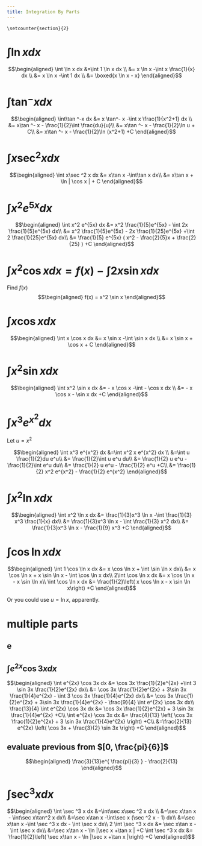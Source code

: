 ```yaml
---
title: Integration By Parts
---
```


```{=latex}
\setcounter{section}{2}
```
# $\int \ln x dx$

$$\begin{aligned}
  \int \ln  x dx &=\int 1 \ln  x dx \\
  &= x \ln  x -\int x \frac{1}{x} dx \\
  &= x \ln  x -\int 1 dx \\
  &= \boxed{x \ln  x - x}
  \end{aligned}$$

# $\int\tan ^-x dx$

$$\begin{aligned}
  \int\tan ^-x dx &= x \tan^- x -\int x \frac{1}{x^2+1} dx \\
  &= x\tan ^- x - \frac{1}{2}\int \frac{du}{u}\\
  &= x\tan ^- x - \frac{1}{2}\ln  u + C\\
  &= x\tan ^- x - \frac{1}{2}\ln (x^2+1) +C
  \end{aligned}$$

# $\int x\sec ^2 x dx$

$$\begin{aligned}
  \int x\sec ^2 x dx &= x\tan x -\int\tan x dx\\
  &= x\tan x + \ln | \cos  x | + C
  \end{aligned}$$

# $\int x^2 e^{5x} dx$

$$\begin{aligned}
  \int x^2 e^{5x} dx &= x^2 \frac{1}{5}e^{5x} - \int 2x \frac{1}{5}e^{5x} dx\\
  &= x^2 \frac{1}{5}e^{5x} - 2x \frac{1}{25}e^{5x} +\int 2 \frac{1}{25}e^{5x} dx\\
  &= \frac{1}{5} e^{5x} ( x^2 - \frac{2}{5}x + \frac{2}{25} ) +C
  \end{aligned}$$

# $\int x ^2\cos x  dx = f(x) -\int 2x\sin x dx$

Find $f(x)$ $$\begin{aligned}
  f(x) = x^2 \sin  x
  \end{aligned}$$

# $\int x\cos x  dx$

$$\begin{aligned}
  \int x \cos  x dx &= x \sin  x -\int \sin  x dx \\
  &= x \sin  x + \cos  x + C
  \end{aligned}$$

# $\int x^2\sin x dx$

$$\begin{aligned}
  \int x^2 \sin  x dx &= - x \cos  x -\int - \cos  x dx \\
  &= - x \cos  x - \sin  x dx +C
  \end{aligned}$$

# $\int x^3 e^{x^2} dx$

Let $u = x^2$

$$\begin{aligned}
  \int x^3 e^{x^2} dx &=\int x^2 x e^{x^2} dx \\
  &=\int u \frac{1}{2}du e^u\\
  &= \frac{1}{2}\int u e^u du\\
  &= \frac{1}{2} u e^u - \frac{1}{2}\int e^u du\\
  &= \frac{1}{2} u e^u - \frac{1}{2} e^u  +C\\
  &= \frac{1}{2} x^2 e^{x^2} - \frac{1}{2} e^{x^2}
  \end{aligned}$$

# $\int x^2 \ln x dx$

$$\begin{aligned}
  \int x^2 \ln x dx &= \frac{1}{3}x^3 \ln  x -\int \frac{1}{3} x^3 \frac{1}{x} dx\\
  &= \frac{1}{3}x^3 \ln  x - \int \frac{1}{3} x^2 dx\\
  &= \frac{1}{3}x^3 \ln  x - \frac{1}{9} x^3 +C
  \end{aligned}$$

# $\int \cos \ln x dx$

$$\begin{aligned}
  \int 1 \cos  \ln  x dx &= x \cos  \ln  x + \int \sin  \ln  x dx\\
  &= x \cos  \ln  x + x \sin \ln  x - \int \cos \ln  x dx\\
  2\int \cos  \ln  x dx &= x \cos  \ln  x - x \sin \ln  x\\
  \int \cos  \ln  x dx &= \frac{1}{2}\left(  x \cos  \ln  x - x \sin \ln  x\right) +C
  \end{aligned}$$

Or you could use $u = \ln  x$, apparently.

# multiple parts

## e

## $\int e^{2x} \cos 3x dx$

$$\begin{aligned}
   \int e^{2x} \cos 3x dx &= \cos 3x \frac{1}{2}e^{2x} +\int 3 \sin 3x \frac{1}{2}e^{2x} dx\\
   &= \cos 3x \frac{1}{2}e^{2x} + 3\sin 3x \frac{1}{4}e^{2x} - \int 3 \cos 3x \frac{1}{4}e^{2x} dx\\
   &= \cos 3x \frac{1}{2}e^{2x} + 3\sin 3x \frac{1}{4}e^{2x} - \frac{9}{4} \int e^{2x} \cos 3x dx\\
   \frac{13}{4} \int e^{2x} \cos 3x dx &= \cos 3x \frac{1}{2}e^{2x} + 3 \sin 3x \frac{1}{4}e^{2x} +C\\
   \int e^{2x} \cos 3x dx &= \frac{4}{13} \left( \cos 3x \frac{1}{2}e^{2x} + 3 \sin 3x \frac{1}{4}e^{2x} \right) +C\\
   &=\frac{2}{13} e^{2x} \left( \cos 3x + \frac{3}{2} \sin 3x \right) +C
   \end{aligned}$$

## evaluate previous from $[0, \frac{pi}{6}]$

$$\begin{aligned}
   \frac{3}{13}e^{ \frac{pi}{3} } - \frac{2}{13}
   \end{aligned}$$

# $\int \sec^3 x dx$

$$\begin{aligned}
  \int \sec ^3 x dx  &=\int\sec x\sec ^2 x dx \\
  &=\sec x\tan x - \int\sec x\tan^2 x dx\\
  &=\sec x\tan x -\int\sec x (\sec ^2 x - 1) dx\\
  &=\sec x\tan x -\int \sec ^3 x dx - \int \sec x dx\\
  2 \int \sec ^3 x dx &= \sec x\tan x - \int \sec x dx\\
  &=\sec x\tan x - \ln  |\sec x +\tan x | +C
  \int \sec ^3 x dx  &= \frac{1}{2}\left( \sec x\tan x - \ln  |\sec x +\tan x |\right)  +C
  \end{aligned}$$

